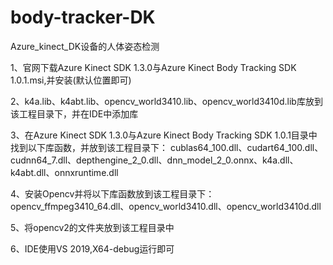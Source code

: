 # body-tracker-DK
Azure_kinect_DK设备的人体姿态检测

1、官网下载Azure Kinect SDK 1.3.0与Azure Kinect Body Tracking SDK 1.0.1.msi,并安装(默认位置即可)

2、k4a.lib、k4abt.lib、opencv_world3410.lib、opencv_world3410d.lib库放到该工程目录下，并在IDE中添加库

3、在Azure Kinect SDK 1.3.0与Azure Kinect Body Tracking SDK 1.0.1目录中找到以下库函数，并放到该工程目录下：
cublas64_100.dll、cudart64_100.dll、cudnn64_7.dll、depthengine_2_0.dll、dnn_model_2_0.onnx、k4a.dll、k4abt.dll、onnxruntime.dll

4、安装Opencv并将以下库函数放到该工程目录下：
opencv_ffmpeg3410_64.dll、opencv_world3410.dll、opencv_world3410d.dll

5、将opencv2的文件夹放到该工程目录中

6、IDE使用VS 2019,X64-debug运行即可
